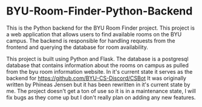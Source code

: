 # BYU-Room-Finder-Python-Backend

This is the Python backend for the BYU Room Finder project. This project is a web application that allows users to find available rooms on the BYU campus. The backend is responsible for handling requests from the frontend and querying the database for room availability.

This project is built using Python and Flask. The database is a postgresql database that contains information about the rooms on campus as pulled from the byu room information website.
In it's current state it serves as the backend for https://github.com/BYU-CS-Discord/CSBot
It was originally written by Phineas Jensen but it has been rewritten in it's current state by me. The project doesn't get a ton of use so it is in a maintenance state, I will fix bugs as they come up but I don't really plan on adding any new features.